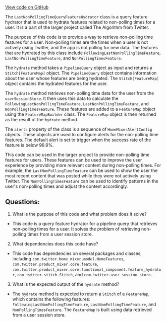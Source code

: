 [View code on GitHub](https://github.com/misbahsy/the-algorithm/home-mixer/server/src/main/scala/com/twitter/home_mixer/functional_component/feature_hydrator/LastNonPollingTimeQueryFeatureHydrator.scala)

The `LastNonPollingTimeQueryFeatureHydrator` class is a query feature hydrator that is used to hydrate features related to non-polling times for a user. It is a part of the larger project called The Algorithm from Twitter. 

The purpose of this code is to provide a way to retrieve non-polling time features for a user. Non-polling times are the times when a user is not actively using Twitter, and the app is not polling for new data. The features that are hydrated by this class include `FollowingLastNonPollingTimeFeature`, `LastNonPollingTimeFeature`, and `NonPollingTimesFeature`. 

The `hydrate` method takes a `PipelineQuery` object as input and returns a `Stitch[FeatureMap]` object. The `PipelineQuery` object contains information about the user whose features are being hydrated. The `Stitch[FeatureMap]` object contains the hydrated features for the user. 

The `hydrate` method retrieves non-polling time data for the user from the `userSessionStore`. It then uses this data to calculate the `FollowingLastNonPollingTimeFeature`, `LastNonPollingTimeFeature`, and `NonPollingTimesFeature`. These features are added to a `FeatureMap` object using the `FeatureMapBuilder` class. The `FeatureMap` object is then returned as the result of the `hydrate` method. 

The `alerts` property of the class is a sequence of `HomeMixerAlertConfig` objects. These objects are used to configure alerts for the non-polling time features. The default alert is set to trigger when the success rate of the feature is below 99.9%. 

This code can be used in the larger project to provide non-polling time features for users. These features can be used to improve the user experience by providing more relevant content during non-polling times. For example, the `LastNonPollingTimeFeature` can be used to show the user the most recent content that was posted while they were not actively using Twitter. The `NonPollingTimesFeature` can be used to identify patterns in the user's non-polling times and adjust the content accordingly.
## Questions: 
 1. What is the purpose of this code and what problem does it solve? 
- This code is a query feature hydrator for a pipeline query that retrieves non-polling times for a user. It solves the problem of retrieving non-polling times from a user session store.

2. What dependencies does this code have? 
- This code has dependencies on several packages and classes, including `com.twitter.home_mixer.model.HomeFeatures`, `com.twitter.product_mixer.core.feature`, `com.twitter.product_mixer.core.functional_component.feature_hydrator`, `com.twitter.stitch.Stitch`, and `com.twitter.user_session_store`.

3. What is the expected output of the `hydrate` method? 
- The `hydrate` method is expected to return a `Stitch` of a `FeatureMap`, which contains the following features: `FollowingLastNonPollingTimeFeature`, `LastNonPollingTimeFeature`, and `NonPollingTimesFeature`. The `FeatureMap` is built using data retrieved from a user session store.